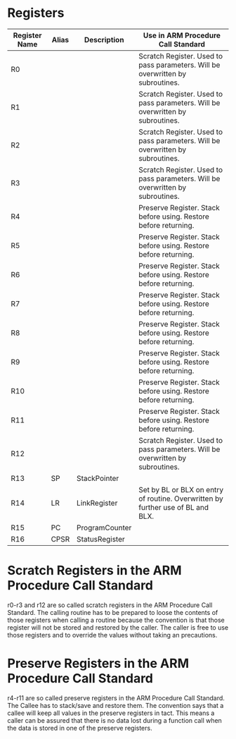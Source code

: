 # Registers

| Register Name | Alias | Description    | Use in ARM Procedure Call Standard                                              |
| ------------- | ----- | -------------- | ------------------------------------------------------------------------------- |
| R0            |       |                | Scratch Register. Used to pass parameters. Will be overwritten by subroutines.  |
| R1            |       |                | Scratch Register. Used to pass parameters. Will be overwritten by subroutines.  |
| R2            |       |                | Scratch Register. Used to pass parameters. Will be overwritten by subroutines.  |
| R3            |       |                | Scratch Register. Used to pass parameters. Will be overwritten by subroutines.  |
| R4            |       |                | Preserve Register. Stack before using. Restore before returning.                |
| R5            |       |                | Preserve Register. Stack before using. Restore before returning.                |
| R6            |       |                | Preserve Register. Stack before using. Restore before returning.                |
| R7            |       |                | Preserve Register. Stack before using. Restore before returning.                |
| R8            |       |                | Preserve Register. Stack before using. Restore before returning.                |
| R9            |       |                | Preserve Register. Stack before using. Restore before returning.                |
| R10           |       |                | Preserve Register. Stack before using. Restore before returning.                |
| R11           |       |                | Preserve Register. Stack before using. Restore before returning.                |
| R12           |       |                | Scratch Register. Used to pass parameters. Will be overwritten by subroutines.  |
| R13           | SP    | StackPointer   |                                                                                 |
| R14           | LR    | LinkRegister   | Set by BL or BLX on entry of routine. Overwritten by further use of BL and BLX. |
| R15           | PC    | ProgramCounter |                                                                                 |
| R16           | CPSR  | StatusRegister |                                                                                 |

# Scratch Registers in the ARM Procedure Call Standard

r0-r3 and r12 are so called scratch registers in the ARM Procedure Call Standard. The calling routine has to be prepared to loose the contents of those registers when calling a routine because the convention is that those register will not be stored and restored by the caller. The caller is free to use those registers and to override the values without taking an precautions.

# Preserve Registers in the ARM Procedure Call Standard

r4-r11 are so called preserve registers in the ARM Procedure Call Standard. The Callee has to stack/save and restore them. The convention says that a callee will keep all values in the preserve registers in tact. This means a caller can be assured that there is no data lost during a function call when the data is stored in one of the preserve registers.
